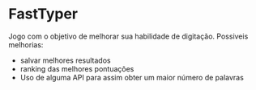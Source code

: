 # FastTyper
Jogo com o objetivo de melhorar sua habilidade de digitação.
Possiveis melhorias:
- salvar melhores resultados
- ranking das melhores pontuações
- Uso de alguma API para assim obter um maior número de palavras
